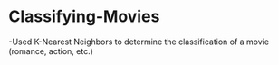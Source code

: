 # Classifying-Movies
-Used K-Nearest Neighbors to determine the classification of a movie (romance, action, etc.)
